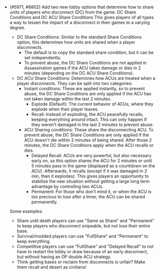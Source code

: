 - (#5971, #6802) Add two new lobby options that determine how to share units of players who disconnect (DC) from the game: DC Share Conditions and DC ACU Share Conditions
This gives players of all types a way to lessen the impact of a disconnect in their games to a varying degree.
  - DC Share Conditions: Similar to the standard Share Conditions option, this determines how units are shared when a player disconnects.
    - The default is to copy the standard share condition, but it can be set independently.
    - To prevent abuse, the DC Share Conditions are not applied in Assassination games if the ACU takes damage or dies in 2 minutes (depending on the DC ACU Share Conditions).
  - DC ACU Share Conditions: Determines how ACUs are treated when a player disconnects. They can be split into two categories:
    - Instant conditions: These are applied instantly, so to prevent abuse, the DC Share Conditions are only applied if the ACU has not taken damage within the last 2 minutes.
      - Explode (Default): The current behavior of ACUs, where they explode when their player leaves.
      - Recall: Instead of exploding, the ACU peacefully recalls, keeping everything around intact. This can only happen if they weren't damaged in the last 2 minutes to prevent abuse.
    - ACU Sharing conditions: These share the disconnecting ACU. To prevent abuse, the DC Share Conditions are only applied if the ACU doesn't die within 2 minutes of being shared. After those 2 minutes, the DC Share Conditions apply when the ACU recalls or dies.
      - Delayed Recall: ACUs are very powerful, but also necessary early on, so this option shares the ACU for 2 minutes or until 5 minutes pass in the game (displayed as a countdown on the ACU). Afterwards, it recalls (except if it was damaged in 2 min, then it explodes). This gives players an opportunity to stabilize the new situation without getting a large long term advantage by controlling two ACUs.
      - Permanent: For those who don't mind it, or when the ACU is too precious to lose after a timer, the ACU can be shared permanently.

  Some examples:
  - Share until death players can use "Same as Share" and "Permanent" to keep players who disconnect snipeable, but not lose their entire base.
  - Survival/modded players can use "FullShare" and "Permanent" to keep everything.
  - Competitive players can use "FullShare" and "Delayed Recall" to not have to restart the lobby or draw because of an early disconnect, but without having an OP double ACU strategy.
  - Think getting bases or reclaim from disconnects is unfair? Make them recall and desert as civilians!
